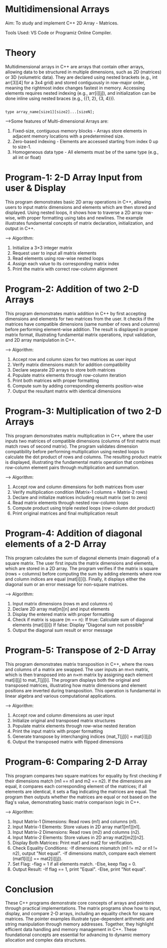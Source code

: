# Multidimensional Arrays

Aim: To study and implement C++ 2D Array - Matrices.

Tools Used: VS Code or Programiz Online Compiler.

# Theory

Multidimensional arrays in C++ are arrays that contain other arrays, allowing data to be structured in multiple dimensions, such as 2D (matrices) or 3D (volumetric data). They are declared using nested brackets (e.g., int arr[3][4] for a 3x4 grid) and stored contiguously in row-major order, meaning the rightmost index changes fastest in memory. Accessing elements requires nested indexing (e.g., arr[i][j]), and initialization can be done inline using nested braces (e.g., {{1, 2}, {3, 4}}).

```

type array_name[size1][size2]...[sizeN];

```
-->Some features of Multi-dimensional Arrays are:
1. Fixed-size, contiguous memory blocks - Arrays store elements in adjacent memory locations with a predetermined size.
2. Zero-based indexing - Elements are accessed starting from index 0 up to size-1.
3. Homogeneous data type - All elements must be of the same type (e.g., all int or float)

# Program-1: 2-D Array Input from user & Display

This program demonstrates basic 2D array operations in C++, allowing users to input matrix dimensions and elements which are then stored and displayed. Using nested loops, it shows how to traverse a 2D array row-wise, with proper formatting using tabs and newlines. The example illustrates fundamental concepts of matrix declaration, initialization, and output in C++.

--> Algorithm:

1. Initialize a 3×3 integer matrix
2. Request user to input all matrix elements
3. Read elements using row-wise nested loops
4. Assign each value to its corresponding matrix index
5. Print the matrix with correct row-column alignment

# Program-2: Addition of two 2-D Arrays

This program demonstrates matrix addition in C++ by first accepting dimensions and elements for two matrices from the user. It checks if the matrices have compatible dimensions (same number of rows and columns) before performing element-wise addition. The result is displayed in proper matrix format, illustrating fundamental matrix operations, input validation, and 2D array manipulation in C++.

--> Algorithm:

1. Accept row and column sizes for two matrices as user input
2. Verify matrix dimensions match for addition compatibility
3. Declare separate 2D arrays to store both matrices
4. Populate matrix elements through row-column iteration
5. Print both matrices with proper formatting
6. Compute sum by adding corresponding elements position-wise
7. Output the resultant matrix with identical dimensions

# Program-3: Multiplication of two 2-D Arrays

This program demonstrates matrix multiplication in C++, where the user inputs two matrices of compatible dimensions (columns of first matrix must match rows of second matrix). The program validates dimension compatibility before performing multiplication using nested loops to calculate the dot product of rows and columns. The resulting product matrix is displayed, illustrating the fundamental matrix operation that combines row-column element pairs through multiplication and summation.

--> Algorithm:

1. Accept row and column dimensions for both matrices from user
2. Verify multiplication condition (Matrix-1 columns = Matrix-2 rows)
3. Declare and initialize matrices including result matrix (set to zero)
4. Read matrix elements through nested row-column loops
5. Compute product using triple nested loops (row-column dot product)
6. Print original matrices and final multiplication result

# Program-4: Addition of diagonal elements of a 2-D Array

This program calculates the sum of diagonal elements (main diagonal) of a square matrix. The user first inputs the matrix dimensions and elements, which are stored in a 2D array. The program verifies if the matrix is square (rows = columns) before computing the sum by adding elements where row and column indices are equal (mat[i][i]). Finally, it displays either the diagonal sum or an error message for non-square matrices.

--> Algorithm:

1. Input matrix dimensions (rows m and columns n)
2. Declare 2D array mat[m][n] and input elements
3. Display the entered matrix with proper formatting
4. Check if matrix is square (m == n):
  If true: Calculate sum of diagonal elements (mat[i][i])
  If false: Display "Diagonal sum not possible"
5. Output the diagonal sum result or error message

# Program-5: Transpose of 2-D Array

This program demonstrates matrix transposition in C++, where the rows and columns of a matrix are swapped. The user inputs an m×n matrix, which is then transposed into an n×m matrix by assigning each element mat[i][j] to mat_T[j][i]. The program displays both the original and transposed matrices, illustrating how matrix dimensions and element positions are inverted during transposition. This operation is fundamental in linear algebra and various computational applications.

--> Algorithm:

1. Accept row and column dimensions as user input
2. Initialize original and transposed matrix structures
3. Populate matrix elements through row-wise nested iteration
4. Print the input matrix with proper formatting
5. Generate transpose by interchanging indices (mat_T[j][i] = mat[i][j])
6. Output the transposed matrix with flipped dimensions

# Program-6: Comparing 2-D Array

This program compares two square matrices for equality by first checking if their dimensions match (m1 == n1 and m2 == n2). If the dimensions are equal, it compares each corresponding element of the matrices; if all elements are identical, it sets a flag indicating the matrices are equal. The program then outputs whether the matrices are equal or not based on the flag's value, demonstrating basic matrix comparison logic in C++.

--> Algorithm:

1. Input Matrix-1 Dimensions: Read rows (m1) and columns (n1).
2. Input Matrix-1 Elements: Store values in 2D array mat1[m1][n1].
3. Input Matrix-2 Dimensions: Read rows (m2) and columns (n2).
4. Input Matrix-2 Elements: Store values in 2D array mat2[m2][n2].
5. Display Both Matrices: Print mat1 and mat2 for verification.
6. Check Equality Conditions:
  -If dimensions mismatch (m1 != m2 or n1 != n2), output "Not equal".
  -If dimensions match, compare each element (mat1[i][j] == mat2[i][j]).
7. Set Flag:
  -flag = 1 if all elements match.
  -Else, keep flag = 0.
8. Output Result:
  -If flag == 1, print "Equal".
  -Else, print "Not equal".

# Conclusion

These C++ programs demonstrate core concepts of arrays and pointers through practical implementations. The matrix programs show how to input, display, and compare 2-D arrays, including an equality check for square matrices. The pointer examples illustrate type-dependent arithmetic and string manipulation through memory addresses. Together, they highlight efficient data handling and memory management in C++. These foundational concepts are essential for advancing to dynamic memory allocation and complex data structures.
